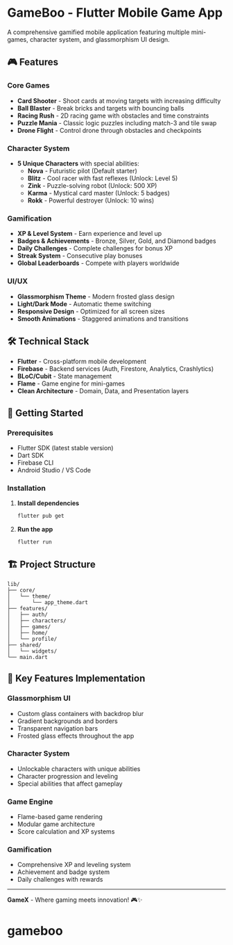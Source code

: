 # GameBoo - Flutter Mobile Game App

A comprehensive gamified mobile application featuring multiple mini-games, character system, and glassmorphism UI design.

## 🎮 Features

### Core Games

- **Card Shooter** - Shoot cards at moving targets with increasing difficulty
- **Ball Blaster** - Break bricks and targets with bouncing balls
- **Racing Rush** - 2D racing game with obstacles and time constraints
- **Puzzle Mania** - Classic logic puzzles including match-3 and tile swap
- **Drone Flight** - Control drone through obstacles and checkpoints

### Character System

- **5 Unique Characters** with special abilities:
  - **Nova** - Futuristic pilot (Default starter)
  - **Blitz** - Cool racer with fast reflexes (Unlock: Level 5)
  - **Zink** - Puzzle-solving robot (Unlock: 500 XP)
  - **Karma** - Mystical card master (Unlock: 5 badges)
  - **Rokk** - Powerful destroyer (Unlock: 10 wins)

### Gamification

- **XP & Level System** - Earn experience and level up
- **Badges & Achievements** - Bronze, Silver, Gold, and Diamond badges
- **Daily Challenges** - Complete challenges for bonus XP
- **Streak System** - Consecutive play bonuses
- **Global Leaderboards** - Compete with players worldwide

### UI/UX

- **Glassmorphism Theme** - Modern frosted glass design
- **Light/Dark Mode** - Automatic theme switching
- **Responsive Design** - Optimized for all screen sizes
- **Smooth Animations** - Staggered animations and transitions

## 🛠️ Technical Stack

- **Flutter** - Cross-platform mobile development
- **Firebase** - Backend services (Auth, Firestore, Analytics, Crashlytics)
- **BLoC/Cubit** - State management
- **Flame** - Game engine for mini-games
- **Clean Architecture** - Domain, Data, and Presentation layers

## 🚀 Getting Started

### Prerequisites

- Flutter SDK (latest stable version)
- Dart SDK
- Firebase CLI
- Android Studio / VS Code

### Installation

1. **Install dependencies**

   ```bash
   flutter pub get
   ```

2. **Run the app**
   ```bash
   flutter run
   ```

## 🏗️ Project Structure

```
lib/
├── core/
│   └── theme/
│       └── app_theme.dart
├── features/
│   ├── auth/
│   ├── characters/
│   ├── games/
│   ├── home/
│   └── profile/
├── shared/
│   └── widgets/
└── main.dart
```

## 🎯 Key Features Implementation

### Glassmorphism UI

- Custom glass containers with backdrop blur
- Gradient backgrounds and borders
- Transparent navigation bars
- Frosted glass effects throughout the app

### Character System

- Unlockable characters with unique abilities
- Character progression and leveling
- Special abilities that affect gameplay

### Game Engine

- Flame-based game rendering
- Modular game architecture
- Score calculation and XP systems

### Gamification

- Comprehensive XP and leveling system
- Achievement and badge system
- Daily challenges with rewards

---

**GameX** - Where gaming meets innovation! 🎮✨
# gameboo
